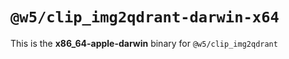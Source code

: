 # `@w5/clip_img2qdrant-darwin-x64`

This is the **x86_64-apple-darwin** binary for `@w5/clip_img2qdrant`
